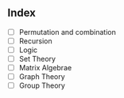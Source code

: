 ## Index

- [ ] Permutation and combination
- [ ] Recursion
- [ ] Logic
- [ ] Set Theory
- [ ] Matrix Algebrae
- [ ] Graph Theory
- [ ] Group Theory
